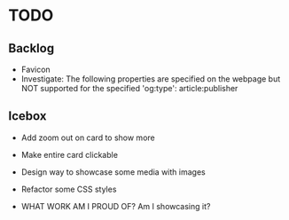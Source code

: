 # TODO

## Backlog

- Favicon
- Investigate: The following properties are specified on the webpage but NOT supported for the specified 'og:type': article:publisher

## Icebox

- Add zoom out on card to show more
- Make entire card clickable
- Design way to showcase some media with images
- Refactor some CSS styles

- WHAT WORK AM I PROUD OF? Am I showcasing it?
